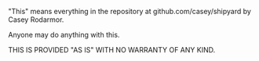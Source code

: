 "This" means everything in the repository at github.com/casey/shipyard by Casey Rodarmor.

Anyone may do anything with this.

THIS IS PROVIDED "AS IS" WITH NO WARRANTY OF ANY KIND.
